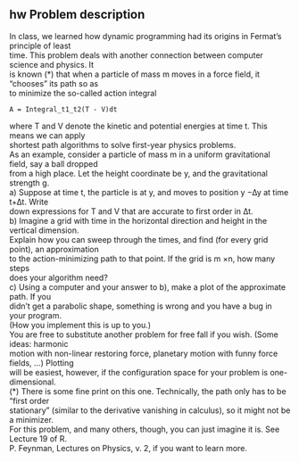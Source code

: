 hw Problem description  
--  
In class, we learned how dynamic programming had its origins in Fermat’s principle of least  
time. This problem deals with another connection between computer science and physics. It  
is known (*) that when a particle of mass m moves in a force field, it “chooses” its path so as  
to minimize the so-called action integral  

	A = Integral_t1_t2(T - V)dt

where T and V denote the kinetic and potential energies at time t. This means we can apply  
shortest path algorithms to solve first-year physics problems.  
As an example, consider a particle of mass m in a uniform gravitational field, say a ball dropped  
from a high place. Let the height coordinate be y, and the gravitational strength g.  
a) Suppose at time t, the particle is at y, and moves to position y −∆y at time t+∆t. Write  
down expressions for T and V that are accurate to first order in ∆t.  
b) Imagine a grid with time in the horizontal direction and height in the vertical dimension.  
Explain how you can sweep through the times, and find (for every grid point), an approximation  
to the action-minimizing path to that point. If the grid is m ×n, how many steps  
does your algorithm need?  
c) Using a computer and your answer to b), make a plot of the approximate path. If you  
didn’t get a parabolic shape, something is wrong and you have a bug in your program.  
(How you implement this is up to you.)  
You are free to substitute another problem for free fall if you wish. (Some ideas: harmonic  
motion with non-linear restoring force, planetary motion with funny force fields, ...) Plotting  
will be easiest, however, if the configuration space for your problem is one-dimensional.  
(*) There is some fine print on this one. Technically, the path only has to be “first order  
stationary” (similar to the derivative vanishing in calculus), so it might not be a minimizer.  
For this problem, and many others, though, you can just imagine it is. See Lecture 19 of R.  
P. Feynman, Lectures on Physics, v. 2, if you want to learn more.  
